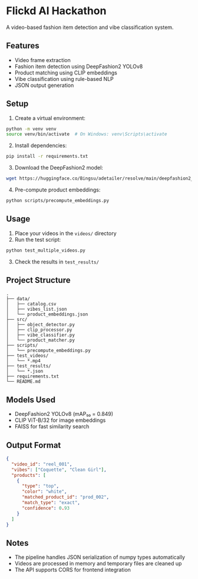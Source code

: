 # Flickd AI Hackathon

A video-based fashion item detection and vibe classification system.

## Features

- Video frame extraction
- Fashion item detection using DeepFashion2 YOLOv8
- Product matching using CLIP embeddings
- Vibe classification using rule-based NLP
- JSON output generation

## Setup

1. Create a virtual environment:
```bash
python -m venv venv
source venv/bin/activate  # On Windows: venv\Scripts\activate
```

2. Install dependencies:
```bash
pip install -r requirements.txt
```

3. Download the DeepFashion2 model:
```bash
wget https://huggingface.co/Bingsu/adetailer/resolve/main/deepfashion2_yolov8s-seg.pt
```

4. Pre-compute product embeddings:
```bash
python scripts/precompute_embeddings.py
```

## Usage

1. Place your videos in the `videos/` directory
2. Run the test script:
```bash
python test_multiple_videos.py
```

3. Check the results in `test_results/`

## Project Structure

```
.
├── data/
│   ├── catalog.csv
│   ├── vibes_list.json
│   └── product_embeddings.json
├── src/
│   ├── object_detector.py
│   ├── clip_processor.py
│   ├── vibe_classifier.py
│   └── product_matcher.py
├── scripts/
│   └── precompute_embeddings.py
├── test_videos/
│   └── *.mp4
├── test_results/
│   └── *.json
├── requirements.txt
└── README.md
```

## Models Used

- DeepFashion2 YOLOv8 (mAP₅₀ = 0.849)
- CLIP ViT-B/32 for image embeddings
- FAISS for fast similarity search

## Output Format

```json
{
  "video_id": "reel_001",
  "vibes": ["Coquette", "Clean Girl"],
  "products": [
    {
      "type": "top",
      "color": "white",
      "matched_product_id": "prod_002",
      "match_type": "exact",
      "confidence": 0.93
    }
  ]
}
```

## Notes

- The pipeline handles JSON serialization of numpy types automatically
- Videos are processed in memory and temporary files are cleaned up
- The API supports CORS for frontend integration
